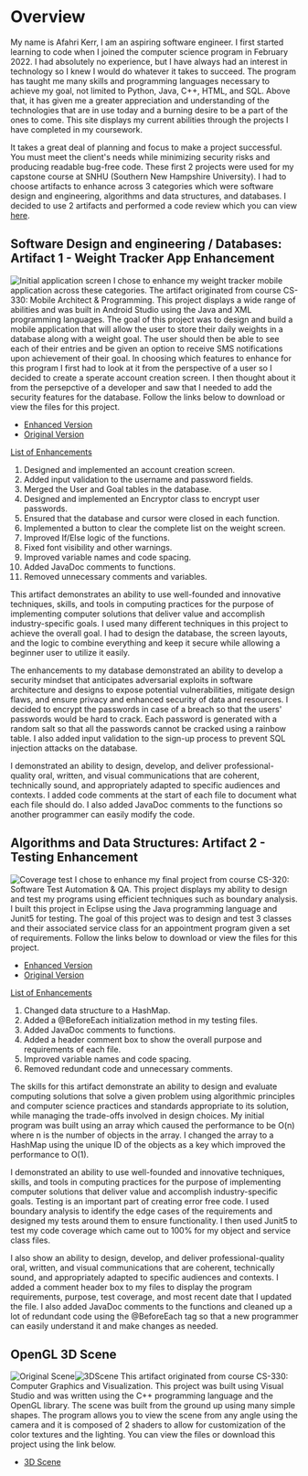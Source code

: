 # Overview
My name is Afahri Kerr, I am an aspiring software engineer. I first started learning to code when I joined the computer science program in February 2022. I had absolutely no experience, but I have always had an interest in technology so I knew I would do whatever it takes to succeed. The program has taught me many skills and programming languages necessary to achieve my goal, not limited to Python, Java, C++, HTML, and SQL. Above that, it has given me a greater appreciation and understanding of the technologies that are in use today and a burning desire to be a part of the ones to come. This site displays my current abilities through the projects I have completed in my coursework.

It takes a great deal of planning and focus to make a project successful. You must meet the client's needs while minimizing security risks and producing readable bug-free code. These first 2 projects were used for my capstone course at SNHU (Southern New Hampshire University). I had to choose artifacts to enhance across 3 categories which were software design and engineering, algorithms and data structures, and databases. I decided to use 2 artifacts and performed a code review which you can view [here](https://www.youtube.com/watch?v=AbIkUvgf_ck).

## Software Design and engineering / Databases: Artifact 1 - Weight Tracker App Enhancement
![Initial application screen](https://github.com/AfahriOK/AfahriOK.github.io/blob/main/assets/img/Weight%20Tracker%20App.png?raw=true)
I chose to enhance my weight tracker mobile application across these categories. The artifact originated from course CS-330: Mobile Architect & Programming. This project displays a wide range of abilities and was built in Android Studio using the Java and XML programming languages. The goal of this project was to design and build a mobile application that will allow the user to store their daily weights in a database along with a weight goal. The user should then be able to see each of their entries and be given an option to receive SMS notifications upon achievement of their goal. In choosing which features to enhance for this program I first had to look at it from the perspective of a user so I decided to create a sperate account creation screen. I then thought about it from the persepctive of a developer and saw that I needed to add the security features for the database. Follow the links below to download or view the files for this project.

- [Enhanced Version](https://github.com/AfahriOK/Mobile-Architecture-and-Programming/tree/main/Enhanced)
- [Original Version](https://github.com/AfahriOK/Mobile-Architecture-and-Programming/tree/main)

<ins>List of Enhancements</ins>
1. Designed and implemented an account creation screen.
2. Added input validation to the username and password fields.
3. Merged the User and Goal tables in the database.
4. Designed and implemented an Encryptor class to encrypt user passwords.
5. Ensured that the database and cursor were closed in each function.
6. Implemented a button to clear the complete list on the weight screen.
7. Improved If/Else logic of the functions.
8. Fixed font visibility and other warnings.
9. Improved variable names and code spacing.
10. Added JavaDoc comments to functions.
11. Removed unnecessary comments and variables.

This artifact demonstrates an ability to use well-founded and innovative techniques, skills, and tools in computing practices for the purpose of implementing computer solutions that deliver value and accomplish industry-specific goals. I used many different techniques in this project to achieve the overall goal. I had to design the database, the screen layouts, and the logic to combine everything and keep it secure while allowing a beginner user to utilize it easily.  

The enhancements to my database demonstrated an ability to develop a security mindset that anticipates adversarial exploits in software architecture and designs to expose potential vulnerabilities, mitigate design flaws, and ensure privacy and enhanced security of data and resources. I decided to encrypt the passwords in case of a breach so that the users' passwords would be hard to crack. Each password is generated with a random salt so that all the passwords cannot be cracked using a rainbow table. I also added input validation to the sign-up process to prevent SQL injection attacks on the database.

I demonstrated an ability to design, develop, and deliver professional-quality oral, written, and visual communications that are coherent, technically sound, and appropriately adapted to specific audiences and contexts. I added code comments at the start of each file to document what each file should do. I also added JavaDoc comments to the functions so another programmer can easily modify the code.

## Algorithms and Data Structures: Artifact 2 - Testing Enhancement
![Coverage test](https://github.com/AfahriOK/AfahriOK.github.io/blob/main/assets/img/Testing.png?raw=true)
I chose to enhance my final project from course CS-320: Software Test Automation & QA. This project displays my ability to design and test my programs using efficient techniques such as boundary analysis. I built this project in Eclipse using the Java programming language and Junit5 for testing. The goal of this project was to design and test 3 classes and their associated service class for an appointment program given a set of requirements. Follow the links below to download or view the files for this project.

- [Enhanced Version](https://github.com/AfahriOK/Software-Test-Automation-And-QA/tree/main/Enhanced)
- [Original Version](https://github.com/AfahriOK/Software-Test-Automation-And-QA)

<ins>List of Enhancements</ins>
1. Changed data structure to a HashMap.
2. Added a @BeforeEach initialization method in my testing files.
3. Added JavaDoc comments to functions.
4. Added a header comment box to show the overall purpose and requirements of each file.
5. Improved variable names and code spacing.
6. Removed redundant code and unnecessary comments.

The skills for this artifact demonstrate an ability to design and evaluate computing solutions that solve a given problem using algorithmic principles and computer science practices and standards appropriate to its solution, while managing the trade-offs involved in design choices. My initial program was built using an array which caused the performance to be O(n) where n is the number of objects in the array. I changed the array to a HashMap using the unique ID of the objects as a key which improved the performance to O(1).

I demonstrated an ability to use well-founded and innovative techniques, skills, and tools in computing practices for the purpose of implementing computer solutions that deliver value and accomplish industry-specific goals. Testing is an important part of creating error free code. I used boundary analysis to identify the edge cases of the requirements and designed my tests around them to ensure functionality. I then used Junit5 to test my code coverage which came out to 100% for my object and service class files.

I also show an ability to design, develop, and deliver professional-quality oral, written, and visual communications that are coherent, technically sound, and appropriately adapted to specific audiences and contexts. I added a comment header box to my files to display the program requirements, purpose, test coverage, and most recent date that I updated the file. I also added JavaDoc comments to the functions and cleaned up a lot of redundant code using the @BeforeEach tag so that a new programmer can easily understand it and make changes as needed.

## OpenGL 3D Scene
![Original Scene](https://github.com/AfahriOK/Computer-Graphics-And-Visualization/blob/main/OriginalImage.jpg?raw=true)![3DScene](https://github.com/AfahriOK/Computer-Graphics-And-Visualization/blob/main/3DScene.png?raw=true)
This artifact originated from course CS-330: Computer Graphics and Visualization. This project was built using Visual Studio and was written using the C++ programming language and the OpenGL library. The scene was built from the ground up using many simple shapes. The program allows you to view the scene from any angle using the camera and it is composed of 2 shaders to allow for customization of the color textures and the lighting. You can view the files or download this project using the link below.

- [3D Scene](https://github.com/AfahriOK/Computer-Graphics-And-Visualization/tree/main)
